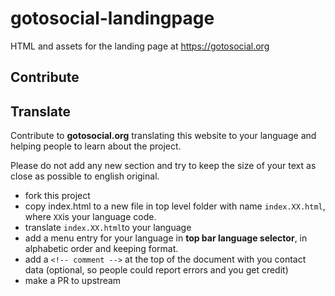 # gotosocial-landingpage

HTML and assets for the landing page at https://gotosocial.org

## Contribute

## Translate

Contribute to **gotosocial.org** translating this website to your language and helping people to learn about the project.

Please do not add any new section and try to keep the size of your text as close as possible to english original.

* fork this project
* copy index.html to a new file in top level folder with name `index.XX.html`, where `XX`is your language code.
* translate `index.XX.html`to your language
* add a menu entry for your language in **top bar language selector**, in alphabetic order and keeping format.
* add a `<!-- comment -->` at the top of the document with you contact data (optional, so people could report errors and you get credit)
* make a PR to upstream
